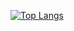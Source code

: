 
[![Top Langs](https://github-readme-stats.vercel.app/api/top-langs/?username=dvnf10cpp&layout=compact&theme=yeblu)](https://github-readme-stats.vercel.app/api/top-langs/?username=dvnf10cpp&theme=neon&layout=compact)
